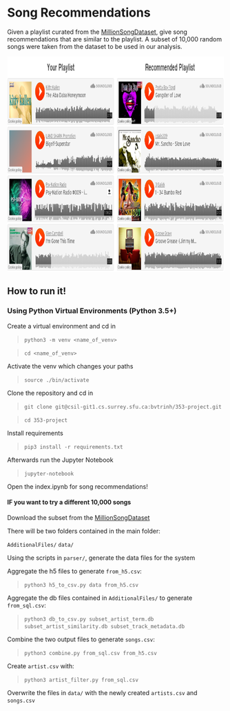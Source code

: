 # Song Recommendations
Given a playlist curated from the [MillionSongDataset](http://millionsongdataset.com/), give song recommendations that are similar to the playlist.
A subset of 10,000 random songs were taken from the dataset to be used in our analysis.

<div align="center">
    <img src="img/demo.png" height="500" />
</div>

## How to run it!

### Using Python Virtual Environments (Python 3.5+)

Create a virtual environment and cd in

>`python3 -m venv <name_of_venv>`

>`cd <name_of_venv>`

Activate the venv which changes your paths

>`source ./bin/activate`

Clone the repository and cd in

>`git clone git@csil-git1.cs.surrey.sfu.ca:bvtrinh/353-project.git`

>`cd 353-project`

Install requirements

>`pip3 install -r requirements.txt`

Afterwards run the Jupyter Notebook

>`jupyter-notebook`

Open the index.ipynb for song recommendations!

#### IF you want to try a different 10,000 songs 
Download the subset from the [MillionSongDataset](http://millionsongdataset.com/pages/getting-dataset/)

There will be two folders contained in the main folder:

`AdditionalFiles/` `data/`

Using the scripts in `parser/`, generate the data files for the system

Aggregate the h5 files to generate `from_h5.csv`:

>`python3 h5_to_csv.py data from_h5.csv`

Aggregate the db files contained in `AdditionalFiles/` to generate `from_sql.csv`:

>`python3 db_to_csv.py subset_artist_term.db subset_artist_similarity.db subset_track_metadata.db`

Combine the two output files to generate `songs.csv`:

>`python3 combine.py from_sql.csv from_h5.csv`

Create `artist.csv` with:

>`python3 artist_filter.py from_sql.csv`

Overwrite the files in `data/` with the newly created `artists.csv` and `songs.csv`